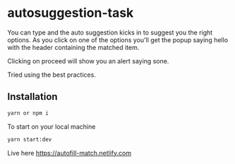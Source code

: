 # autosuggestion-task

You can type and the auto suggestion kicks in to suggest you the right options.
As you click on one of the options you'll get the popup saying hello with the header containing the matched item.

Clicking on proceed will show you an alert saying sone.

Tried using the best practices.

## Installation

```sh
yarn or npm i
```

To start on your local machine 
```sh
yarn start:dev
```

Live here
https://autofill-match.netlify.com
